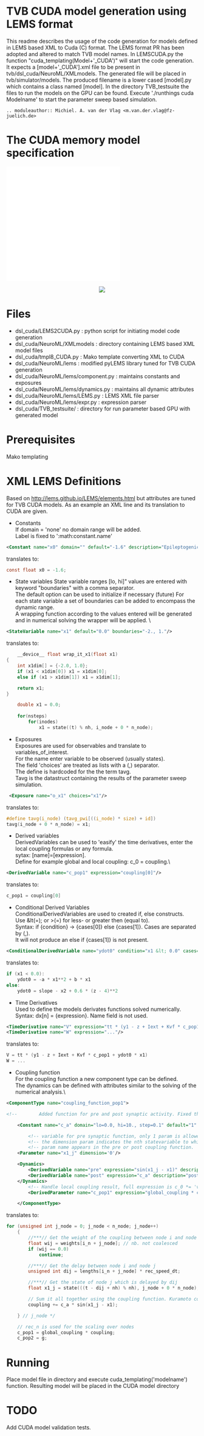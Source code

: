 ﻿# TVB CUDA model generation using LEMS format
This readme describes the usage of the code generation for models defined in LEMS based XML to Cuda (C) format.
The LEMS format PR has been adopted and altered to match TVB model names. 
In LEMSCUDA.py the function "cuda_templating(Model+'_CUDA')" will start the code generation.
It expects a [model+'_CUDA'].xml file to be present in tvb/dsl_cuda/NeuroML/XMLmodels. 
The generated file will be placed in tvb/simulator/models.
The produced filename is a lower cased [model].py which contains a class named [model].
In the directory TVB_testsuite the files to run the models on the GPU can be found.
Execute './runthings cuda Modelname' to start the parameter sweep based simulation.

    .. moduleauthor:: Michiel. A. van der Vlag <m.van.der.vlag@fz-juelich.de>
    
# The CUDA memory model specification
![](GPUmemindexspedDiagram.pdf)
![](GPUmemindex.pdf)
<p align="center"><img src="GPUmemindexspedDiagram.pdf" /></p>

# Files
* dsl_cuda/LEMS2CUDA.py   				: python script for initiating model code generation
* dsl_cuda/NeuroML/XMLmodels            : directory containing LEMS based XML model files
* dsl_cuda/tmpl8_CUDA.py 				: Mako template converting XML to CUDA
* dsl_cuda/NeuroML/lems                 : modified pyLEMS library tuned for TVB CUDA generation
* dsl_cuda/NeuroML/lems/component.py    : maintains constants and exposures
* dsl_cuda/NeuroML/lems/dynamics.py     : maintains all dynamic attributes
* dsl_cuda/NeuroML/lems/LEMS.py         : LEMS XML file parser
* dsl_cuda/NeuroML/lems/expr.py         : expression parser
* dsl_cuda/TVB_testsuite/               : directory for run parameter based GPU with generated model

# Prerequisites
Mako templating

# XML LEMS Definitions 
Based on http://lems.github.io/LEMS/elements.html but attributes are tuned for TVB CUDA models.
As an example an XML line and its translation to CUDA are given. 

* Constants\
If domain = 'none' no domain range will be added.\
Label is fixed to ':math:constant.name'

```xml
<Constant name="x0" domain="" default="-1.6" description="Epileptogenicity parameter."/>
```
translates to:
```c
const float x0 = -1.6;
```

* State variables
State variable ranges [lo, hi]" values are entered with keyword "boundaries" with a comma separator.\
The default option can be used to initialize if necessary (future)
For each state variable a set of boundaries can be added to encompass the dynamic range.\
A wrapping function according to the values entered will be generated and in numerical solving the wrapper 
will be applied. \

```xml
<StateVariable name="x1" default="0.0" boundaries="-2., 1."/>
```
translates to:
```c
    __device__ float wrap_it_x1(float x1)
{
    int x1dim[] = {-2.0, 1.0};
    if (x1 < x1dim[0]) x1 = x1dim[0];
    else if (x1 > x1dim[1]) x1 = x1dim[1];

    return x1;
}

    double x1 = 0.0;
    
    for(nsteps)
        for(inodes)
            x1 = state((t) % nh, i_node + 0 * n_node);
```

* Exposures\
Exposures are used for observables and translate to variables_of_interest.\
For the name enter variable to be observed (usually states).\
The field 'choices' are treated as lists with a (,) separator.\
The define is hardcoded for the the term tavg.\
Tavg is the datastruct containing the results of the parameter sweep simulation.

```xml
 <Exposure name="o_x1" choices="x1"/>
```
translates to:
```c
#define tavg(i_node) (tavg_pwi[((i_node) * size) + id])
tavg(i_node + 0 * n_node) = x1;
```

* Derived variables\
DerivedVariables can be used to 'easify' the time derivatives, enter the local coupling formulas or any formula.\
sytax: [name]=[expression].\
Define for example global and local coupling: c_0 = coupling.\
            
```xml
<DerivedVariable name="c_pop1" expression="coupling[0]"/>
```
translates to:
```c
c_pop1 = coupling[0]
```

* Conditional Derived Variables\
ConditionalDerivedVariables are used to created if, else constructs.\
Use &lt(=); or &gt;(=) for less- or greater then (equal to).\
Syntax: if {condition} -> {cases[0]} else {cases[1]}. Cases are separated by (,).\
It will not produce an else if {cases[1]} is not present.
```xml
<ConditionalDerivedVariable name="ydot0" condition="x1 &lt; 0.0" cases="-a * x1**2 + b * x1, slope - x2 + 0.6 * (z - 4)**2 "/>
```
translates to:
```c
if (x1 < 0.0):
    ydot0 = -a * x1**2 + b * x1
else:
    ydot0 = slope - x2 + 0.6 * (z - 4)**2
```

* Time Derivatives\
Used to define the models derivates functions solved numerically.\
Syntax: dx[n] = {expression}. Name field is not used.
```xml
<TimeDerivative name="V" expression="tt * (y1 - z + Iext + Kvf * c_pop1 + ydot0 * x1)"/>
<TimeDerivative name="W" expression="..."/>
```
translates to:
```c
V = tt * (y1 - z + Iext + Kvf * c_pop1 + ydot0 * x1)
W = ...
```

* Coupling function\
For the coupling function a new component type can be defined.\
The dynamics can be defined with attributes similar to the solving of the numerical analysis.\

```xml
<ComponentType name="coupling_function_pop1">

<!--        Added function for pre and post synaptic activity. Fixed the power being **, however no parse checks for it-->

    <Constant name="c_a" domain="lo=0.0, hi=10., step=0.1" default="1" description="Rescales the connection strength."/>

        <!-- variable for pre synaptic function, only 1 param is allowed (and should be sufficient))  -->
        <!-- the dimension param indicates the nth statevariable to which the coupling function should apply  -->
        <!-- param name appears in the pre or post coupling function.  -->
    <Parameter name="x1_j" dimension='0'/>

    <Dynamics>
        <DerivedVariable name="pre" expression="sin(x1_j - x1)" description="pre synaptic function for coupling activity"/>
        <DerivedVariable name="post" expression="c_a" description="post synaptic = a * pre"/>
    </Dynamics>
        <!-- Handle local coupling result, full expression is c_0 *= 'value'. Name option is hardcoded -->
        <DerivedParameter name="c_pop1" expression="global_coupling * coupling" value="None"/>

    </ComponentType>
```
translates to:
```c
for (unsigned int j_node = 0; j_node < n_node; j_node++)
    {
        //***// Get the weight of the coupling between node i and node j
        float wij = weights[i_n + j_node]; // nb. not coalesced
        if (wij == 0.0)
            continue;

        //***// Get the delay between node i and node j
        unsigned int dij = lengths[i_n + j_node] * rec_speed_dt;

        //***// Get the state of node j which is delayed by dij
        float x1_j = state(((t - dij + nh) % nh), j_node + 0 * n_node);

        // Sum it all together using the coupling function. Kuramoto coupling: (postsyn * presyn) == ((a) * (sin(xj - xi))) 
        coupling += c_a * sin(x1_j - x1);

    } // j_node */

    // rec_n is used for the scaling over nodes
    c_pop1 = global_coupling * coupling;
    c_pop2 = g;
```


# Running
Place model file in directory and execute cuda_templating('modelname') function. Resulting model will be
placed in the CUDA model directory

# TODO
Add CUDA model validation tests.